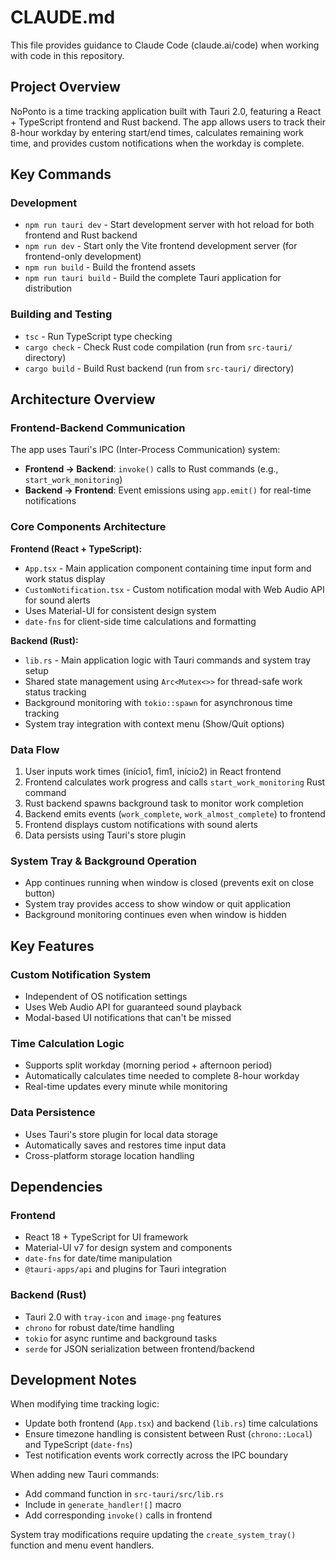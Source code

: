 # CLAUDE.md

This file provides guidance to Claude Code (claude.ai/code) when working with code in this repository.

## Project Overview

NoPonto is a time tracking application built with Tauri 2.0, featuring a React + TypeScript frontend and Rust backend. The app allows users to track their 8-hour workday by entering start/end times, calculates remaining work time, and provides custom notifications when the workday is complete.

## Key Commands

### Development
- `npm run tauri dev` - Start development server with hot reload for both frontend and Rust backend
- `npm run dev` - Start only the Vite frontend development server (for frontend-only development)
- `npm run build` - Build the frontend assets
- `npm run tauri build` - Build the complete Tauri application for distribution

### Building and Testing
- `tsc` - Run TypeScript type checking
- `cargo check` - Check Rust code compilation (run from `src-tauri/` directory)
- `cargo build` - Build Rust backend (run from `src-tauri/` directory)

## Architecture Overview

### Frontend-Backend Communication
The app uses Tauri's IPC (Inter-Process Communication) system:
- **Frontend → Backend**: `invoke()` calls to Rust commands (e.g., `start_work_monitoring`)
- **Backend → Frontend**: Event emissions using `app.emit()` for real-time notifications

### Core Components Architecture

**Frontend (React + TypeScript):**
- `App.tsx` - Main application component containing time input form and work status display
- `CustomNotification.tsx` - Custom notification modal with Web Audio API for sound alerts
- Uses Material-UI for consistent design system
- `date-fns` for client-side time calculations and formatting

**Backend (Rust):**
- `lib.rs` - Main application logic with Tauri commands and system tray setup
- Shared state management using `Arc<Mutex<>>` for thread-safe work status tracking
- Background monitoring with `tokio::spawn` for asynchronous time tracking
- System tray integration with context menu (Show/Quit options)

### Data Flow
1. User inputs work times (início1, fim1, início2) in React frontend
2. Frontend calculates work progress and calls `start_work_monitoring` Rust command
3. Rust backend spawns background task to monitor work completion
4. Backend emits events (`work_complete`, `work_almost_complete`) to frontend
5. Frontend displays custom notifications with sound alerts
6. Data persists using Tauri's store plugin

### System Tray & Background Operation
- App continues running when window is closed (prevents exit on close button)
- System tray provides access to show window or quit application
- Background monitoring continues even when window is hidden

## Key Features

### Custom Notification System
- Independent of OS notification settings
- Uses Web Audio API for guaranteed sound playback
- Modal-based UI notifications that can't be missed

### Time Calculation Logic
- Supports split workday (morning period + afternoon period)
- Automatically calculates time needed to complete 8-hour workday
- Real-time updates every minute while monitoring

### Data Persistence
- Uses Tauri's store plugin for local data storage
- Automatically saves and restores time input data
- Cross-platform storage location handling

## Dependencies

### Frontend
- React 18 + TypeScript for UI framework
- Material-UI v7 for design system and components
- `date-fns` for date/time manipulation
- `@tauri-apps/api` and plugins for Tauri integration

### Backend (Rust)
- Tauri 2.0 with `tray-icon` and `image-png` features
- `chrono` for robust date/time handling
- `tokio` for async runtime and background tasks
- `serde` for JSON serialization between frontend/backend

## Development Notes

When modifying time tracking logic:
- Update both frontend (`App.tsx`) and backend (`lib.rs`) time calculations
- Ensure timezone handling is consistent between Rust (`chrono::Local`) and TypeScript (`date-fns`)
- Test notification events work correctly across the IPC boundary

When adding new Tauri commands:
- Add command function in `src-tauri/src/lib.rs`
- Include in `generate_handler![]` macro
- Add corresponding `invoke()` calls in frontend

System tray modifications require updating the `create_system_tray()` function and menu event handlers.